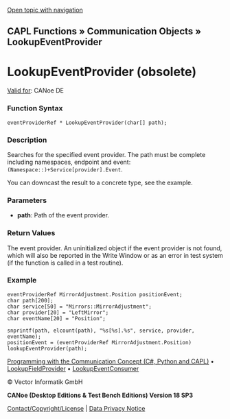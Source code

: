 [Open topic with navigation](../../../../../CANoeDEFamily.htm#Topics/CAPLFunctions/CommunicationObjects/Functions/CAPLfunctionLookupEventProvider.md)

## CAPL Functions » Communication Objects » LookupEventProvider

# LookupEventProvider (obsolete)

[Valid for](../../../Shared/FeatureAvailability.md): CANoe DE

### Function Syntax

```plaintext
eventProviderRef * LookupEventProvider(char[] path);
```

### Description

Searches for the specified event provider. The path must be complete including namespaces, endpoint and event: `(Namespace::)+Service[provider].Event`.

You can downcast the result to a concrete type, see the example.

### Parameters

- **path**: Path of the event provider.

### Return Values

The event provider. An uninitialized object if the event provider is not found, which will also be reported in the Write Window or as an error in test system (if the function is called in a test routine).

### Example

```plaintext
eventProviderRef MirrorAdjustment.Position positionEvent;
char path[200];
char service[50] = "Mirrors::MirrorAdjustment";
char provider[20] = "LeftMirror";
char eventName[20] = "Position";

snprintf(path, elcount(path), "%s[%s].%s", service, provider, eventName);
positionEvent = (eventProviderRef MirrorAdjustment.Position) lookupEventProvider(path);
```

[Programming with the Communication Concept (C#, Python and CAPL)](../../../CANoeCANalyzer/CommunicationConcept/Programming/CCP.md) • [LookupFieldProvider](CAPLfunctionLookupFieldProvider.md) • [LookupEventConsumer](CAPLfunctionLookupEventConsumer.md)

© Vector Informatik GmbH

**CANoe (Desktop Editions & Test Bench Editions) Version 18 SP3**

[Contact/Copyright/License](../../../Shared/ContactCopyrightLicense.md) | [Data Privacy Notice](https://www.vector.com/int/en/company/get-info/privacy-policy/)